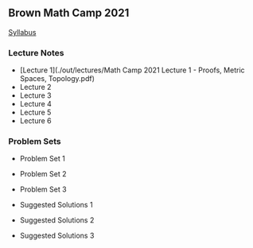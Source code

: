 Brown Math Camp 2021
--------------------

[Syllabus](src/syllabus/syllabus.tex)

### Lecture Notes

- [Lecture 1](./out/lectures/Math Camp 2021 Lecture 1 - Proofs, Metric Spaces, Topology.pdf)
- Lecture 2
- Lecture 3
- Lecture 4
- Lecture 5
- Lecture 6

### Problem Sets

- Problem Set 1
- Problem Set 2
- Problem Set 3

- Suggested Solutions 1
- Suggested Solutions 2
- Suggested Solutions 3
